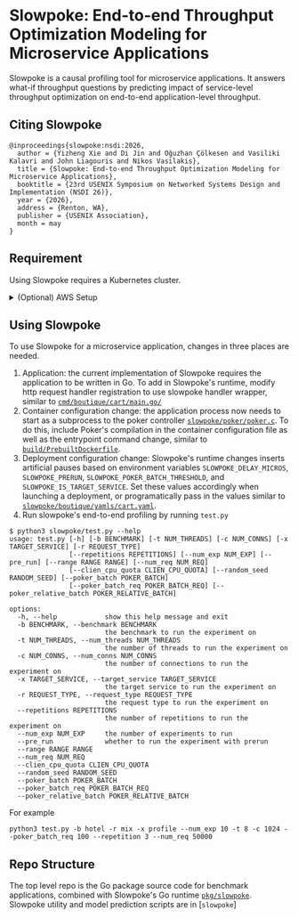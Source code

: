 # Slowpoke: End-to-end Throughput Optimization Modeling for Microservice Applications

Slowpoke is a causal profiling tool for microservice applications. It answers what-if throughput questions by predicting impact of service-level throughput optimization on end-to-end application-level throughput.

## Citing Slowpoke
```
@inproceedings{slowpoke:nsdi:2026,
  author = {Yizheng Xie and Di Jin and Oğuzhan Çölkesen and Vasiliki Kalavri and John Liagouris and Nikos Vasilakis},
  title = {Slowpoke: End-to-end Throughput Optimization Modeling for Microservice Applications},
  booktitle = {23rd USENIX Symposium on Networked Systems Design and Implementation (NSDI 26)},
  year = {2026},
  address = {Renton, WA},
  publisher = {USENIX Association},
  month = may
}
```
## Requirement
Using Slowpoke requires a Kubernetes cluster.

<details><summary>(Optional) AWS Setup</summary>
AWS Cluster setup for different account and environment can be quite different. The following setup procedure is just for reference. We do not claim our infrastructure for AWS EC2 setup to be production-ready or reusable as is.

1. Create AWS access token from AWS account.
2. Install `aws-cli` command line tool and set the access token appropriately with aws configure. Also set region explicitly.
3. Modify the `IMAGE_ID` global variable in `scripts/setup/ec2_cluster.py` to be the Ubuntu image in the region you selected (For example, it is `ami-0d1b5a8c13042c939` for us-east-2)
4. Create an empty directory for storing cluster information (For example `~/mycluster`)
5. Run cluster setup with `python3 ./scripts/setup/setup_ec2_cluster.py -d ~/mycluster/ -n 12`. Replace 12 with desired worker count.
6. After the script finishes, run `./scripts/setup/initialize-aws.sh ~/mycluster` to setup kubernetes on each node
7. Connect to the control node by running `ssh -i ~/test_cluster/slowpoke-expr.pem ubuntu@$(head -n 1 ~/mycluster/ec2_ips)`
8. (Optional) If you wish to stop the cluster, but not delete them, run `python3 ./scripts/setup/stop_ec2_cluster.py -d ~/mycluster`
9. (Optional) Similarly, to restart `python3 ./scripts/setup/start_ec2_cluster.py -d ~/mycluster`
10. Finally, if you wish to delete the cluster, run `python3 ./scripts/setup/teardown_ec2_cluster.py -d ~/mycluster`
</details>

## Using Slowpoke

To use Slowpoke for a microservice application, changes in three places are needed.

1. Application: the current implementation of Slowpoke requires the application to be written in Go. To add in Slowpoke's runtime, modify http request handler registration to use slowpoke handler wrapper, similar to [`cmd/boutique/cart/main.go/`](cmd/boutique/cart/main.go/)
2. Container configuration change: the application process now needs to start as a subprocess to the poker controller [`slowpoke/poker/poker.c`](slowpoke/poker/poker.c). To do this, include Poker's compilation in the container configuration file as well as the entrypoint command change, similar to [`build/PrebuiltDockerfile`](build/PrebuiltDockerfile). 
3. Deployment configuration change: Slowpoke's runtime changes inserts artificial pauses based on environment variables `SLOWPOKE_DELAY_MICROS`, `SLOWPOKE_PRERUN`, `SLOWPOKE_POKER_BATCH_THRESHOLD`, and `SLOWPOKE_IS_TARGET_SERVICE`. Set these values accordingly when launching a deployment, or programatically pass in the values similar to [`slowpoke/boutique/yamls/cart.yaml`](slowpoke/boutique/yamls/cart.yaml).
4. Run slowpoke's end-to-end profiling by running `test.py`
```console
$ python3 slowpoke/test.py --help
usage: test.py [-h] [-b BENCHMARK] [-t NUM_THREADS] [-c NUM_CONNS] [-x TARGET_SERVICE] [-r REQUEST_TYPE]
               [--repetitions REPETITIONS] [--num_exp NUM_EXP] [--pre_run] [--range RANGE RANGE] [--num_req NUM_REQ]
               [--clien_cpu_quota CLIEN_CPU_QUOTA] [--random_seed RANDOM_SEED] [--poker_batch POKER_BATCH]
               [--poker_batch_req POKER_BATCH_REQ] [--poker_relative_batch POKER_RELATIVE_BATCH]

options:
  -h, --help            show this help message and exit
  -b BENCHMARK, --benchmark BENCHMARK
                        the benchmark to run the experiment on
  -t NUM_THREADS, --num_threads NUM_THREADS
                        the number of threads to run the experiment on
  -c NUM_CONNS, --num_conns NUM_CONNS
                        the number of connections to run the experiment on
  -x TARGET_SERVICE, --target_service TARGET_SERVICE
                        the target service to run the experiment on
  -r REQUEST_TYPE, --request_type REQUEST_TYPE
                        the request type to run the experiment on
  --repetitions REPETITIONS
                        the number of repetitions to run the experiment on
  --num_exp NUM_EXP     the number of experiments to run
  --pre_run             whether to run the experiment with prerun
  --range RANGE RANGE
  --num_req NUM_REQ
  --clien_cpu_quota CLIEN_CPU_QUOTA
  --random_seed RANDOM_SEED
  --poker_batch POKER_BATCH
  --poker_batch_req POKER_BATCH_REQ
  --poker_relative_batch POKER_RELATIVE_BATCH
```

For example
```
python3 test.py -b hotel -r mix -x profile --num_exp 10 -t 8 -c 1024 --poker_batch_req 100 --repetition 3 --num_req 50000
```

## Repo Structure

The top level repo is the Go package source code for benchmark applications, combined with Slowpoke's Go runtime [`pkg/slowpoke`](pkg/slowpoke).
Slowpoke utility and model prediction scripts are in [`slowpoke`]
